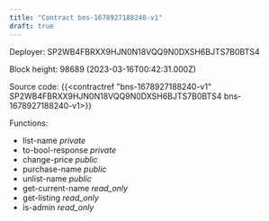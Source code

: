 ```yaml
---
title: "Contract bns-1678927188240-v1"
draft: true
---
```

Deployer: SP2WB4FBRXX9HJN0N18VQQ9N0DXSH6BJTS7B0BTS4


 



Block height: 98689 (2023-03-16T00:42:31.000Z)

Source code: {{<contractref "bns-1678927188240-v1" SP2WB4FBRXX9HJN0N18VQQ9N0DXSH6BJTS7B0BTS4 bns-1678927188240-v1>}}

Functions:

* list-name _private_
* to-bool-response _private_
* change-price _public_
* purchase-name _public_
* unlist-name _public_
* get-current-name _read_only_
* get-listing _read_only_
* is-admin _read_only_
